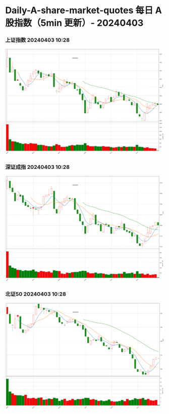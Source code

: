 
# Daily-A-share-market-quotes 每日 A 股指数（5min 更新）- 20240403

### 上证指数 20240403 10:28
![](./fig/2024/4/20240403-sh000001.png)

### 深证成指 20240403 10:28
![](./fig/2024/4/20240403-sz399001.png)

### 北证50 20240403 10:28
![](./fig/2024/4/20240403-bj899050.png)
